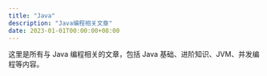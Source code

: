 ```yaml
---
title: "Java"
description: "Java编程相关文章"
date: 2023-01-01T00:00:00+08:00
---
```


这里是所有与 Java 编程相关的文章，包括 Java 基础、进阶知识、JVM、并发编程等内容。

